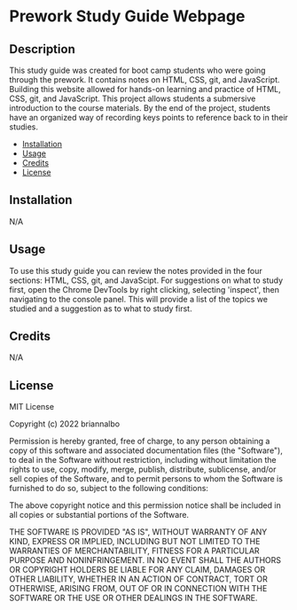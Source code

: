# Prework Study Guide Webpage

## Description

This study guide was created for boot camp students who were going through the prework. It contains notes on HTML, CSS, git, and JavaScript. Building this website allowed for hands-on learning and practice of HTML, CSS, git, and JavaScript. This project allows students a submersive introduction to the course materials. By the end of the project, students have an organized way of recording keys points to reference back to in their studies. 



- [Installation](#installation)
- [Usage](#usage)
- [Credits](#credits)
- [License](#license)

## Installation

N/A

## Usage

To use this study guide you can review the notes provided in the four sections: HTML, CSS, git, and JavaScipt. For suggestions on what to study first, open the Chrome DevTools by right clicking, selecting 'inspect', then navigating to the console panel. This will provide a list of the topics we studied and a suggestion as to what to study first.

## Credits

N/A

## License

MIT License

Copyright (c) 2022 briannalbo

Permission is hereby granted, free of charge, to any person obtaining a copy
of this software and associated documentation files (the "Software"), to deal
in the Software without restriction, including without limitation the rights
to use, copy, modify, merge, publish, distribute, sublicense, and/or sell
copies of the Software, and to permit persons to whom the Software is
furnished to do so, subject to the following conditions:

The above copyright notice and this permission notice shall be included in all
copies or substantial portions of the Software.

THE SOFTWARE IS PROVIDED "AS IS", WITHOUT WARRANTY OF ANY KIND, EXPRESS OR
IMPLIED, INCLUDING BUT NOT LIMITED TO THE WARRANTIES OF MERCHANTABILITY,
FITNESS FOR A PARTICULAR PURPOSE AND NONINFRINGEMENT. IN NO EVENT SHALL THE
AUTHORS OR COPYRIGHT HOLDERS BE LIABLE FOR ANY CLAIM, DAMAGES OR OTHER
LIABILITY, WHETHER IN AN ACTION OF CONTRACT, TORT OR OTHERWISE, ARISING FROM,
OUT OF OR IN CONNECTION WITH THE SOFTWARE OR THE USE OR OTHER DEALINGS IN THE
SOFTWARE.
